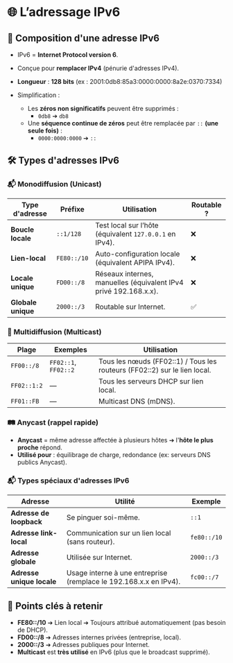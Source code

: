 # 🌐 L’adressage IPv6

## 🧩 Composition d'une adresse IPv6

- IPv6 = **Internet Protocol version 6**.
- Conçue pour **remplacer IPv4** (pénurie d'adresses IPv4).
- **Longueur** : **128 bits** (ex : 2001:0db8:85a3:0000:0000:8a2e:0370:7334)

- Simplification :
	- Les **zéros non significatifs** peuvent être supprimés :
	    - `0db8` ➔ `db8`
	- Une **séquence continue de zéros** peut être remplacée par `::` **(une seule fois)** :
	    - `0000:0000:0000` ➔ `::`

## 🛠️ Types d'adresses IPv6

### 📬 Monodiffusion (Unicast)

|Type d'adresse|Préfixe|Utilisation|Routable ?|
|---|---|---|---|
|**Boucle locale**|`::1/128`|Test local sur l’hôte (équivalent `127.0.0.1` en IPv4).|❌|
|**Lien-local**|`FE80::/10`|Auto-configuration locale (équivalent APIPA IPv4).|❌|
|**Locale unique**|`FD00::/8`|Réseaux internes, manuelles (équivalent IPv4 privé 192.168.x.x).|❌|
|**Globale unique**|`2000::/3`|Routable sur Internet.|✅|
### 📢 Multidiffusion (Multicast)

|Plage|Exemples|Utilisation|
|---|---|---|
|`FF00::/8`|`FF02::1`, `FF02::2`|Tous les nœuds (FF02::1) / Tous les routeurs (FF02::2) sur le lien local.|
|`FF02::1:2`|—|Tous les serveurs DHCP sur lien local.|
|`FF01::FB`|—|Multicast DNS (mDNS).|
### 🛤️ Anycast (rappel rapide)

- **Anycast** = même adresse affectée à plusieurs hôtes ➔ l'**hôte le plus proche** répond.
- **Utilisé pour** : équilibrage de charge, redondance (ex: serveurs DNS publics Anycast).

### 📬 Types spéciaux d'adresses IPv6

| Adresse                   | Utilité                                                           | Exemple     |
| ------------------------- | ----------------------------------------------------------------- | ----------- |
| **Adresse de loopback**   | Se pinguer soi-même.                                              | `::1`       |
| **Adresse link-local**    | Communication sur un lien local (sans routeur).                   | `fe80::/10` |
| **Adresse globale**       | Utilisée sur Internet.                                            | `2000::/3`  |
| **Adresse unique locale** | Usage interne à une entreprise (remplace le 192.168.x.x en IPv4). | `fc00::/7`  |
## 📌 Points clés à retenir
- **FE80::/10** ➔ Lien local ➔ Toujours attribué automatiquement (pas besoin de DHCP).
- **FD00::/8** ➔ Adresses internes privées (entreprise, local).
- **2000::/3** ➔ Adresses publiques pour Internet.
- **Multicast** est **très utilisé** en IPv6 (plus que le broadcast supprimé).